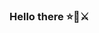 ### Hello there ⭐🧔⚔️

<!--
**GaurCodeLab/GaurCodeLab** is a ✨ _special_ ✨ repository because its `README.md` (this file) appears on your GitHub profile.

Here are some ideas to get you started:

- 🔭 I’m currently working on grocery shopping application
- 🌱 I’m currently learning Flutter framework for frontend and firebase for backend
- 👯 I’m looking to collaborate on ...
- 🤔 I’m looking for help with ...
- 💬 Ask me about ...
- 📫 How to reach me: gaurcodelab@gmail.com
- 😄 Pronouns: He/Him
- ⚡ Fun fact: ...
-->
